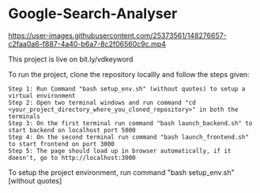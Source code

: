 # Google-Search-Analyser

https://user-images.githubusercontent.com/25373561/148276657-c2faa0a6-f887-4a40-b6a7-8c2f06560c9c.mp4


This project is live on bit.ly/vdkeyword




To run the project, clone the repository locallly and follow the steps given:

    Step 1: Run Command "bash setup_env.sh" (without quotes) to setup a virtual environment
    Step 2: Open two terminal windows and run command "cd <your_project_directory_where_you_cloned_repository>" in both the terminals
    Step 3: On the first terminal run command "bash launch_backend.sh" to start backend on localhost port 5000
    Step 4: On the second terminal run command "bash launch_frontend.sh" to start frontend on port 3000
    Step 5: The page should load up in browser automatically, if it doesn't, go to http://localhost:3000  

To setup the project environment, run command "bash setup_env.sh" [without quotes]

